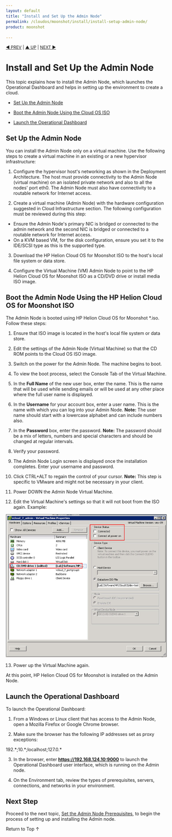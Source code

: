 ```yaml
---
layout: default
title: "Install and Set Up the Admin Node"
permalink: /cloudos/moonshot/install/install-setup-admin-node/
product: moonshot

---
```



<script> 
 
function PageRefresh { 
onLoad="window.refresh" 
} 
 
PageRefresh();

</script>


<p style="font-size: small;"> <a href="/cloudos/moonshot/install/before-you-install/">&#9664; PREV</a> | <a href="/cloudos/moonshot/install/">&#9650; UP</a> | <a href="/cloudos/moonshot/install/admin-node-prerequisites/">NEXT &#9654;</a> </p>

# Install and Set Up the Admin Node

This topic explains how to install the Admin Node, which launches the Operational Dashboard and helps in setting up the environment to create a cloud. 

* [Set Up the Admin Node](#set-up-the-admin-node)

* [Boot the Admin Node Using the Cloud OS ISO](#boot-the-admin-node-using-the-hp-cloud-os-for-moonshot-iso)

* [Launch the Operational Dashboard](#launch-the-operational-dashboard)

## Set Up the Admin Node

You can install the Admin Node only on a virtual machine. Use the following steps to create a virtual machine in an existing or a new hypervisor 
infrastructure:
 
1.	Configure the hypervisor host's networking as shown in the Deployment Architecture. The host must provide connectivity to the Admin Node (virtual machine) on an isolated private network and also to all the nodes' port eth0. The Admin Node must also have connectivity to a routable network for Internet access. 

2.	Create a virtual machine (Admin Node) with the hardware configuration suggested in Cloud Infrastructure section. The following configuration must be reviewed during this step: 
 * Ensure the Admin Node's primary NIC is bridged or connected to the admin network and the second NIC is bridged or connected to a routable network for Internet access. 
 * On a KVM based VM, for the disk configuration, ensure you set it to the IDE/SCSI type as this is the supported type.  
 <!-- **Note:** If your hypervisor is KVM, ensure the virt type is set to KVM. --> 

3. Download the HP Helion Cloud OS for Moonshot ISO to the host's local file system or data store. 

4. Configure the Virtual Machine (VM) Admin Node to point to the HP Helion Cloud OS for Moonshot ISO as a CD/DVD drive or install media ISO image. 


## Boot the Admin Node Using the HP Helion Cloud OS for Moonshot ISO

The Admin Node is booted using HP Helion Cloud OS for Moonshot *.iso.  Follow these steps:

1.	Ensure that ISO image is located in the host's local file system or data store.

2.	Edit the settings of the Admin Node (Virtual Machine) so that the CD ROM points to the Cloud OS ISO image.

3.	Switch on the power for the Admin Node.  The machine begins to boot.

4.	To view the boot process, select the Console Tab of the Virtual Machine.

5.	In the <b>Full Name</b> of the new user box, enter the name. This is the name that will be used while sending emails or will be used at any other place where the full user name is displayed. 

6.	In the <b>Username</b> for your account box, enter a user name. This is the name with which you can log into your Admin Node. **Note:** The user name should start with a lowercase alphabet and can include numbers also.  

7.	In the <b>Password</b> box, enter the password. **Note:** The password should be a mix of letters, numbers and special characters and should be changed at regular intervals.

8.	Verify your password.

9. The Admin Node Login screen is displayed once the installation completes. Enter your username and password.

10.	Click CTRL+ALT to regain the control of your cursor.  **Note:** This step is specific to VMware and might not be necessary in your client. 

11.	Power DOWN the Admin Node Virtual Machine.

12. Edit the Virtual Machine's settings so that it will not boot from the ISO again. Example:

 <img src="media/cos4ms-do-not-boot-again-from-iso.jpg" title="Do not boot from ISO again" />

13. Power up the Virtual Machine again.

At this point, HP Helion Cloud OS for Moonshot is installed on the Admin Node. 


## Launch the Operational Dashboard

To launch the Operational Dashboard:

1. From a Windows or Linux client that has access to the Admin Node, open a Mozilla Firefox or Google Chrome browser.

2. Make sure the browser has the following IP addresses set as proxy exceptions:
  
 192.\*;10.\*;localhost;127.0.\*

3. In the browser, enter **https://192.168.124.10:9000** to launch the Operational Dashboard user interface, which is running on the Admin node.

4. On the Environment tab, review the types of prerequisites, servers, connections, and networks in your environment.

## Next Step

Proceed to the next topic, [Set the Admin Node Prerequisites](/cloudos/moonshot/install/admin-node-prerequisites/), to begin the process of setting up and installing the Admin node.  

<a href="#top" style="padding:14px 0px 14px 0px; text-decoration: none;"> Return to Top &#8593; </a>

